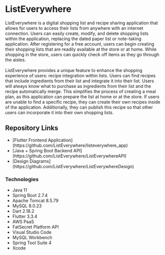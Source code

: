 <h1>ListEverywhere</h1>
<p>ListEverywhere is a digital shopping list and recipe sharing application that allows for users to access their lists from anywhere with an internet connection. Users can easily create, modify, and delete shopping lists within the application, replacing the dated paper list or note-taking application. After registering for a free account, users can begin creating their shopping lists that are readily available at the store or at home. While shopping in the store, users can quickly check off items as they go through the aisles.<br><br>
ListEverywhere provides a unique feature to enhance the shopping experience of users: recipe integration within lists. Users can find recipes that include ingredients from their list and integrate it into their list. Users will always know what to purchase as ingredients from their list and the recipe automatically merge. This simplifies the process of creating a meal plan, as this application can prepare the list at home or at the store. If users are unable to find a specific recipe, they can create their own recipes inside of the application. Additionally, they can publish this recipe so that other users can incorporate it into their own shopping lists.
</p>

<h2>Repository Links</h2>
<ul>
<li>[Flutter Frontend Application](https://github.com/ListEverywhere/listeverywhere_app)</li>
<li>[Java + Spring Boot Backend API](https://github.com/ListEverywhere/ListEverywhereAPI)</li>
<li>[Design Diagrams](https://github.com/ListEverywhere/ListEverywhereDesign)</li>
</ul>


<h3>Technologies</h3>
<ul>
<li>Java 11</li>
<li>Spring Boot 2.7.4</li>
<li>Apache Tomcat 8.5.79</li>
<li>MySQL 8.0.23</li>
<li>Dart 2.18.2</li>
<li>Flutter 3.3.4</li>
<li>AWS PaaS</li>
<li>FatSecret Platform API</li>
<li>Visual Studio Code</li>
<li>MySQL Workbench</li>
<li>Spring Tool Suite 4</li>
<li>Xcode</li>
</ul>
